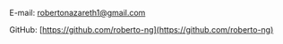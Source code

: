 E-mail: [robertonazareth1@gmail.com](mailto:robertonazareth1@gmail.com)

GitHub: [https://github.com/roberto-ng](https://github.com/roberto-ng)